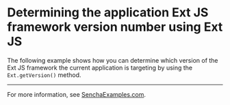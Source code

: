 # Determining the application Ext JS framework version number using Ext JS #

The following example shows how you can determine which version of the Ext JS framework the current application is targeting by using the `Ext.getVersion()` method.

---

For more information, see [SenchaExamples.com]().